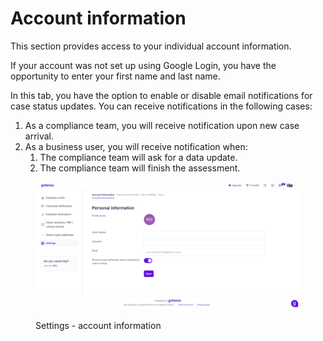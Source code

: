 # Account information

This section provides access to your individual account information.

If your account was not set up using Google Login, you have the opportunity to enter your first name and last name.&#x20;

In this tab, you have the option to enable or disable email notifications for case status updates. You can receive notifications in the following cases:

1. As a compliance team, you will receive notification upon new case arrival.
2. As a business user, you will receive notification when:
   1. The compliance team will ask for a data update.
   2. The compliance team will finish the assessment.



<figure><img src="../.gitbook/assets/SettingsAccountInformation.png" alt="Settings - account information"><figcaption><p>Settings - account information</p></figcaption></figure>
